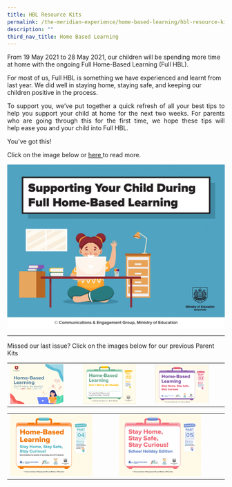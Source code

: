 ```yaml
---
title: HBL Resource Kits
permalink: /the-meridian-experience/home-based-learning/hbl-resource-kits/
description: ""
third_nav_title: Home Based Learning
---
```

From 19 May 2021 to 28 May 2021, our children will be spending more time at home with the ongoing Full Home-Based Learning (Full HBL).

For most of us, Full HBL is something we have experienced and learnt from last year. We did well in staying home, staying safe, and keeping our children positive in the process.

<p align = "justify">To support you, we’ve put together a quick refresh of all your best tips to help you support your child at home for the next two weeks. For parents who are going through this for the first time, we hope these tips will help ease you and your child into Full HBL.</p>

You’ve got this!

Click on the image below or <a href = "/files/The%20Meridian%20Experience/SLS/Parent%20Kit%20-%20Supporting%20your%20child%20during%20Full%20HBL.pdf">here </a>to read more.

![](/images/The%20Meridian%20Experience/SLS/Parent%20Kit%20-%20Supporting%20your%20child%20during%20Full%20HBL_Page_01.jpg)
<hr>

Missed our last issue? Click on the images below for our previous Parent Kits

<table style="width:100%">
	<tr>
        <td>
					<img src="/images/The%20Meridian%20Experience/SLS/HBL%20Part%201.png" style="width: 80%; height: 50%"/></td>
        <td>
	<img src="/images/The%20Meridian%20Experience/SLS/HBL%20Part%202.png" style="width: 80%; height: 50%"/></td>
		<td>
	<img src="/images/The%20Meridian%20Experience/SLS/HBL%20Kit%203.png" style="width: 80%; height: 50%"/></td>
    </tr>

</table>

<table style="width:100%">
	<tr>
        <td>
					<img src="/images/The%20Meridian%20Experience/SLS/hbl-part-4_Page_01.jpg" style="width: 80%; height: 50%"/></td>
        <td>
	<img src="/images/The%20Meridian%20Experience/SLS/stay-home-stay-safe-stay-curious-school-holiday-edition_Page_01.jpg" style="width: 80%; height: 50%"/></td>
    </tr>

</table>



